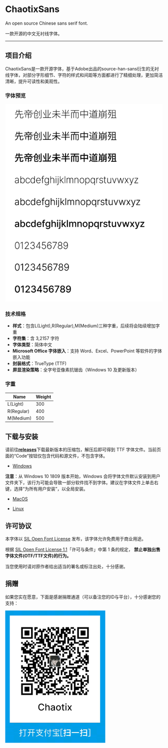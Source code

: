 # ChaotixSans
An open source Chinese sans serif font.

 一款开源的中文无衬线字体。

---

## 项目介绍

ChaotixSans是一款开源字体，基于Adobe出品的source-han-sans衍生的无衬线字体，对部分字形细节、字符的样式和间距等方面都进行了精细处理，更加简洁清晰，提升可读性和美观性。

### 字体预览

![](https://github.com/Chaotixxxx/ChaotixSans/blob/main/image/font%20preview.png)

### 技术规格

* **样式**：包含L(Light),R(Regular),M(Medium)三种字重，后续将会陆续增加字重
* **字符集**：含 3,2157 字符
* **字体类型**：简体中文
* **Microsoft Office 字体嵌入**：支持 Word、Excel、PowerPoint 等软件的字体嵌入功能
* **封装格式**：TrueType (TTF)
* **屏显渲染策略**：全字号亚像素抗锯齿（Windows 10 及更新版本）

### 字重

| Name       | Weight |
| ---------- | ------ |
| L(Light)   | 300    |
| R(Regular) | 400    |
| M(Medium)  | 500    |

## 下载与安装
请前往[**releases**](https://github.com/Chaotixxxx/ChaotixSans/releases)下载最新版本的压缩包，解压后即可得到 TTF 字体文件。当前页面的“Code”按钮仅包含代码和源文件，不包含字体。

* [Windows](https://www.microsoft.com/en-us/Typography/TrueTypeInstall.aspx)
  
**注意**：从 Windows 10 1809 版本开始，Windows 会将字体文件默认安装到用户文件夹下，该行为可能会导致一部分软件找不到字体。建议在字体文件上单击右键，选择“为所有用户安装”，以全局安装。

* [MacOS](https://support.apple.com/en-us/HT201749)

* [Linux](https://github.com/adobe-fonts/source-code-pro/issues/17#issuecomment-8967116)

## 许可协议

本字体以 [SIL Open Font License](http://scripts.sil.org/OFL) 发布，该字体允许免费用于商业用途。

根据 [SIL Open Font License 1.1](https://openfontlicense.org)「许可与条件」中第 1 条的规定， **禁止单独出售字体文件(OTF/TTF文件)的行为。**

当您使用时请对原作者给出适当的署名或标注出处，十分感谢。

## 捐赠
如果您实在愿意，下面是感谢捐赠通道（可以备注您的ID与平台），十分感谢您的支持：

![](https://github.com/Chaotixxxx/ChaotixSans/blob/main/image/Donation.png)


